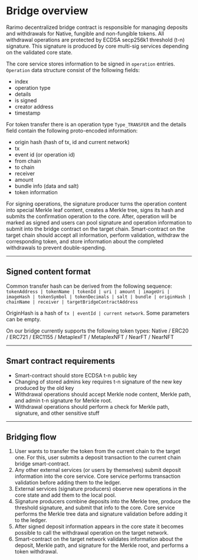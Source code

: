 # Bridge overview

Rarimo decentralized bridge contract is responsible for managing deposits and withdrawals for Native, fungible and non-fungible tokens. All withdrawal operations are protected by ECDSA secp256k1 threshold (t-n) signature.
This signature is produced by core multi-sig services depending on the validated core state.

The core service stores information to be signed in `operation` entries. `Operation` data structure consist of the following fields:
- index
- operation type
- details
- is signed
- creator address
- timestamp


For token transfer there is an operation type `Type_TRANSFER` and the details field contain the following proto-encoded information:
- origin hash (hash of tx, id and current network)
- tx
- event id (or operation id)
- from chain
- to chain
- receiver
- amount
- bundle info (data and salt)
- token information

For signing operations, the signature producer turns the operation content into special Merkle leaf content, creates a Merkle tree, signs its hash and submits the confirmation operation to the core. After, operation will be marked as signed and users can pool signature and operation information to submit into the bridge contract on the target chain. Smart-contract on the target chain should accept all information, perform validation, withdraw the corresponding token, and store information about the completed withdrawals to prevent double-spending.

----

## Signed content format

Common transfer hash can be derived from the following sequence:
`tokenAddress | tokenName | tokenId | uri | amount | imageUri | imageHash | tokenSymbol | tokenDecimals | salt | bundle | originHash | chainName | receiver | targetBridgeContractAddress`

OriginHash is a hash of `tx | eventId | current network`.
Some parameters can be empty.

On our bridge currently supports the following token types: Native / ERC20 / ERC721 / ERC1155 / MetaplexFT / MetaplexNFT / NearFT / NearNFT

----

## Smart contract requirements

- Smart-contract should store ECDSA t-n public key
- Changing of stored admins key requires t-n signature of the new key produced by the old key
- Withdrawal operations should accept Merkle node content, Merkle path, and admin t-n signature for Merkle root.
- Withdrawal operations should perform a check for Merkle path, signature, and other sensitive stuff

----

## Bridging flow

1. User wants to transfer the token from the current chain to the target one. For this, user submits a deposit transaction to the current chain bridge smart-contract.
2. Any other external services (or users by themselves) submit deposit information into the core service. Core service performs transaction validation before adding them to the ledger.
3. External services (signature producers) observe new operations in the core state and add them to the local pool.
4. Signature producers combine deposits into the Merkle tree, produce the threshold signature, and submit that info to the core. Core service performs the Merkle tree data and signature validation before adding it to the ledger.
5. After signed deposit information appears in the core state it becomes possible to call the withdrawal operation on the target network.
6. Smart-contract on the target network validates information about the deposit, Merkle path, and signature for the Merkle root, and performs a token withdrawal.




